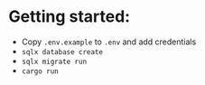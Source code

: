 # Getting started:
- Copy `.env.example` to `.env` and add credentials
- `sqlx database create`
- `sqlx migrate run`
- `cargo run`